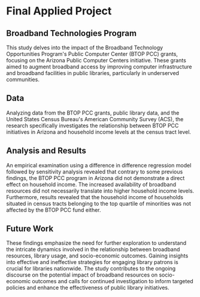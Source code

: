# Final Applied Project

## Broadband Technologies Program
This study delves into the impact of the Broadband Technology Opportunities Program's Public Computer Center (BTOP PCC) grants, focusing on the Arizona Public Computer Centers initiative. These grants aimed to augment broadband access by improving computer infrastructure and broadband facilities in public libraries, particularly in underserved communities. 

## Data 
Analyzing data from the BTOP PCC grants, public library data, and the United States Census Bureau's American Community Survey (ACS), the research specifically investigates the relationship between BTOP PCC initiatives in Arizona and household income levels at the census tract level.  

## Analysis and Results
An empirical examination using a difference in difference regression model followed by sensitivity analysis revealed that contrary to some previous findings, the BTOP PCC program in Arizona did not demonstrate a direct effect on household income. The increased availability of broadband resources did not necessarily translate into higher household income levels. Furthermore, results revealed that the household income of households situated in census tracts belonging to the top quartile of minorities was not affected by the BTOP PCC fund either. 

## Future Work
These findings emphasize the need for further exploration to understand the intricate dynamics involved in the relationship between broadband resources, library usage, and socio-economic outcomes. Gaining insights into effective and ineffective strategies for engaging library patrons is crucial for libraries nationwide. The study contributes to the ongoing discourse on the potential impact of broadband resources on socio-economic outcomes and calls for continued investigation to inform targeted policies and enhance the effectiveness of public library initiatives.
